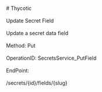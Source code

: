 <br>#     Thycotic</br>
<br>Update Secret Field</br>
<br>Update a secret data field</br>
<br>Method: Put</br>
<br>OperationID: SecretsService_PutField</br>
<br>EndPoint:</br>
<br>/secrets/{id}/fields/{slug}</br>
